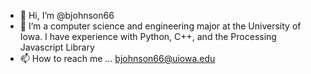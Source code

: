 - 👋 Hi, I’m @bjohnson66
- 👀 I’m a computer science and engineering major at the University of Iowa. I have experience with Python, C++, and the Processing Javascript Library
- 📫 How to reach me ... bjohnson66@uiowa.edu


<!---
bjohnson66/bjohnson66 is a ✨ special ✨ repository because its `README.md` (this file) appears on your GitHub profile.
You can click the Preview link to take a look at your changes.
--->
